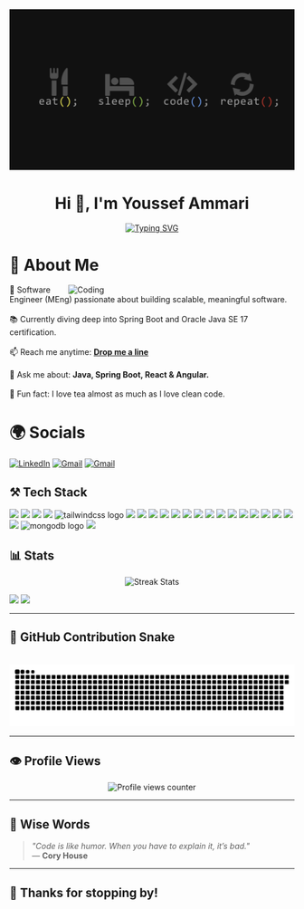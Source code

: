 <!-- Banner image (optional)-->
<img src="banner.png" width="100%" height="50%"/> 

<h1 align="center">Hi 👋, I'm Youssef Ammari</h1>

<div align="center">
  <a href="https://git.io/typing-svg">
    <img src="https://readme-typing-svg.herokuapp.com?font=Fira+Code&pause=1000&width=435&lines=Software+Engineer+%7C+FullStack+Dev;Java+Lover+%7C+Spring+Boot+Fanatic;Learning+Every+Day+%7C+Let's+Connect!" alt="Typing SVG" />
  </a>
</div>


# 💫 About Me
<img align="right" alt="Coding" width="400" src="https://cdn.dribbble.com/users/1162077/screenshots/3848914/programmer.gif"/>

🔬 Software Engineer (MEng) passionate about building scalable, meaningful software.<br><br>
📚 Currently diving deep into Spring Boot and Oracle Java SE 17 certification.<br><br>
📫 Reach me anytime: <a href="mailto:youssef.ammari.795@gmail.com"> <strong>Drop me a line</strong></a><br><br>
💬 Ask me about: <strong>Java, Spring Boot, React & Angular.</strong><br><br>
🍵 Fun fact: I love tea almost as much as I love clean code.


# 🌍 Socials

[![LinkedIn](https://img.shields.io/static/v1?message=LinkedIn&logo=linkedin&label=&color=0077B5&logoColor=white&labelColor=&style=for-the-badge)](https://linkedin.com/in/am-ysf)
[![Gmail](https://img.shields.io/static/v1?message=Gmail&logo=gmail&label=&color=D14836&logoColor=white&labelColor=&style=for-the-badge)](youssef.ammari.795@gmail.com)
[![Gmail](https://img.shields.io/static/v1?message=HackerRank&logo=hackerrank&label=&color=2EC866&logoColor=white&labelColor=&style=for-the-badge)](https://www.hackerrank.com/profile/youssef_ammari_2)



## ⚒️ Tech Stack

<!-- Stack icons -->
<div align="left">
  <img src="https://cdn.jsdelivr.net/gh/devicons/devicon/icons/javascript/javascript-original.svg" height="30"/>
  <img src="https://cdn.jsdelivr.net/gh/devicons/devicon/icons/typescript/typescript-original.svg" height="30"/>
  <img src="https://cdn.jsdelivr.net/gh/devicons/devicon/icons/react/react-original.svg" height="30"/>
  <img src="https://cdn.jsdelivr.net/gh/devicons/devicon/icons/nextjs/nextjs-original.svg" height="30"/>
  <img src="https://cdn.simpleicons.org/tailwindcss/06B6D4" height="30" alt="tailwindcss logo"  />
  <img src="https://cdn.jsdelivr.net/gh/devicons/devicon/icons/angularjs/angularjs-original.svg" height="30"/>
  <img src="https://cdn.jsdelivr.net/gh/devicons/devicon/icons/python/python-original.svg" height="30"/>
  <img src="https://cdn.jsdelivr.net/gh/devicons/devicon/icons/java/java-original.svg" height="30"/>
  <img src="https://cdn.jsdelivr.net/gh/devicons/devicon/icons/spring/spring-original.svg" height="30"/>
  <img src="https://cdn.jsdelivr.net/gh/devicons/devicon/icons/docker/docker-original.svg" height="30"/>
  <img src="https://cdn.jsdelivr.net/gh/devicons/devicon/icons/kubernetes/kubernetes-plain.svg" height="30"/>
  <img src="https://skillicons.dev/icons?i=jenkins" height="30"/>
  <img src="https://cdn.simpleicons.org/apachemaven/C71A36" height="30"/>
  <img src="https://cdn.jsdelivr.net/gh/devicons/devicon/icons/tomcat/tomcat-original.svg" height="30"/>
  <img src="https://cdn.jsdelivr.net/gh/devicons/devicon/icons/postgresql/postgresql-original.svg" height="30"/>
  <img src="https://cdn.simpleicons.org/postman/FF6C37" height="30"/>
  <img src="https://skillicons.dev/icons?i=kafka" height="30"/>
  <img src="https://cdn.jsdelivr.net/gh/devicons/devicon/icons/laravel/laravel-original.svg" height="30"/>
  <img src="https://cdn.jsdelivr.net/gh/devicons/devicon/icons/redis/redis-original.svg" height="30"/>
  <img src="https://cdn.jsdelivr.net/gh/devicons/devicon/icons/redux/redux-original.svg" height="30"/>
  <img src="https://cdn.simpleicons.org/git/F05032" height="30"/>
  <img src="https://cdn.simpleicons.org/mongodb/47A248" height="30" alt="mongodb logo"  />
  <img src="https://skillicons.dev/icons?i=figma" height="30"/>
</div>

## 📊 Stats

<div align="center">
  <img src="https://github-readme-streak-stats.herokuapp.com/?user=Ammari-Youssef&theme=dark&hide_border=True" alt="Streak Stats"/>
</div>

![](https://github-readme-stats.vercel.app/api?username=Ammari-Youssef&theme=dark&hide_border=True&include_all_commits=true&count_private=true)
![](https://github-readme-stats.vercel.app/api/top-langs/?username=Ammari-Youssef&theme=dark&hide_border=True&layout=compact&count_private=true)

---
## 🐍 GitHub Contribution Snake

<br clear="both">

<div align="center">
  <img src="https://raw.githubusercontent.com/MohaElbadry/MohaElbadry/output/github-contribution-grid-snake-dark.svg" alt="GitHub contribution snake animation"/>
</div>

---

## 👁️ Profile Views

<div align="center">
  <img src="https://profile-counter.glitch.me/Ammari-Youssef/count.svg?" alt="Profile views counter"/>
</div>

---

## 🧠 Wise Words

> *"Code is like humor. When you have to explain it, it’s bad."*  
> — **Cory House**
---

## 👋 Thanks for stopping by!
